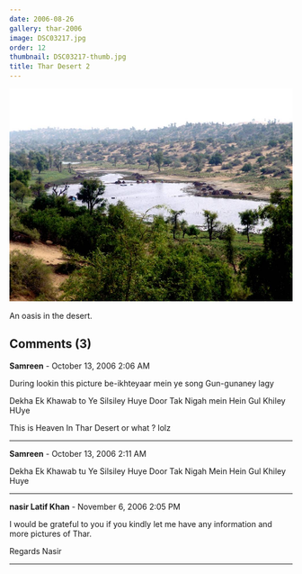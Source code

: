 ```yaml
---
date: 2006-08-26
gallery: thar-2006
image: DSC03217.jpg
order: 12
thumbnail: DSC03217-thumb.jpg
title: Thar Desert 2
---
```


![Thar Desert 2](./DSC03217.jpg)

An oasis in the desert.

<div id="comments">

## Comments (3)

**Samreen** - October 13, 2006  2:06 AM

During lookin this picture be-ikhteyaar mein ye song Gun-gunaney lagy

Dekha Ek Khawab to Ye Silsiley Huye
Door Tak Nigah mein Hein Gul Khiley HUye

This is Heaven In Thar Desert or what ? lolz

---

**Samreen** - October 13, 2006  2:11 AM

Dekha Ek Khawab tu Ye Silsiley Huye
Door Tak Nigah Mein Hein Gul Khiley Huye

---

**nasir Latif Khan** - November  6, 2006  2:05 PM

I would be grateful to you if you kindly let me have any information and more pictures of Thar.

Regards
Nasir

---

</div>